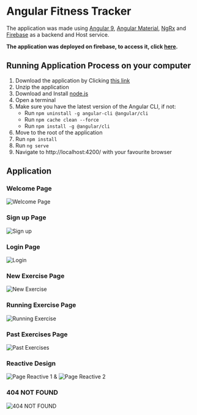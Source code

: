 # Angular Fitness Tracker

The application was made using [Angular 9](https://angular.io/), [Angular Material](https://material.angular.io/), [NgRx](https://ngrx.io/) and [Firebase](https://firebase.google.com/) as a backend and Host service.

**The application was deployed on firebase, to access it, click [here](https://angular-fitness-f641e.web.app/).**

## Running Application Process on your computer

1. Download the application by Clicking [this link](https://github.com/gaetanBloch/angular-project/archive/master.zip)
2. Unzip the application
3. Download and Install [node.js](https://nodejs.org/en/download/) 
4. Open a terminal
5. Make sure you have the latest version of the Angular CLI, if not:
    - Run `npm uninstall -g angular-cli @angular/cli`
    - Run `npm cache clean --force`
    - Run  `npm install -g @angular/cli`
6. Move to the root of the application
7. Run `npm install`
8. Run `ng serve`
9. Navigate to http://localhost:4200/ with your favourite browser

## Application

### Welcome Page

![Welcome Page](https://i.imgur.com/0DDAe5z.png)

### Sign up Page

![Sign up](https://i.imgur.com/0YskvxB.png)

### Login Page

![Login](https://i.imgur.com/WeaQ2G8.png)

### New Exercise Page

![New Exercise](https://i.imgur.com/C6ZKvgY.png)

### Running Exercise Page

![Running Exercise](https://i.imgur.com/isOiLTU.png)

### Past Exercises Page

![Past Exercises](https://i.imgur.com/wlSaKys.png)

### Reactive Design

![Page Reactive 1](https://i.imgur.com/YrdZGgI.png) & 
![Page Reactive 2](https://i.imgur.com/58YPzzQ.png)

### 404 NOT FOUND 

![404 NOT FOUND](https://i.imgur.com/yaADCbU.png)
